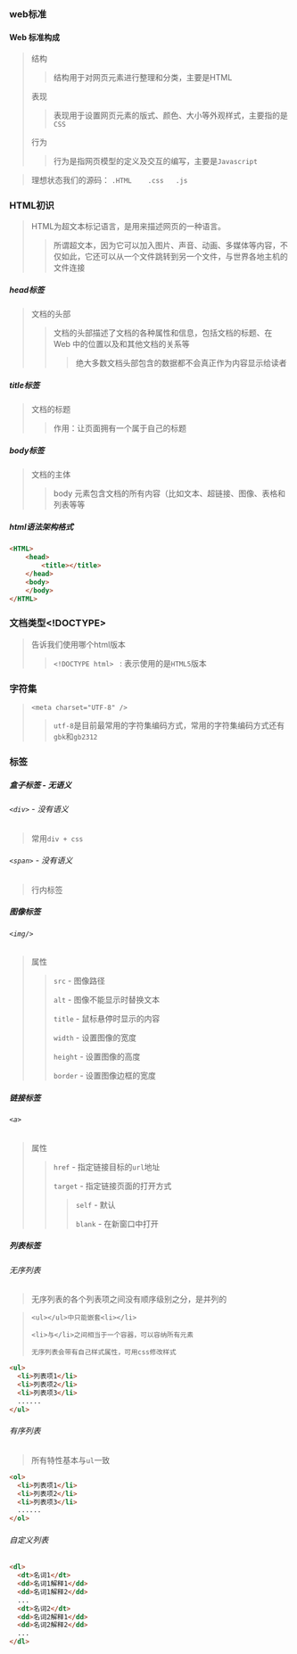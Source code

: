 ### web标准

#### Web 标准构成

> 结构
>
> > 结构用于对网页元素进行整理和分类，主要是HTML
>
> 表现
>
> > 表现用于设置网页元素的版式、颜色、大小等外观样式，主要指的是`CSS`
>
> 行为
>
> > 行为是指网页模型的定义及交互的编写，主要是`Javascript`

> 理想状态我们的源码： `.HTML    .css   .js `

### HTML初识

> HTML为超文本标记语言，是用来描述网页的一种语言。
>
> > 所谓超文本，因为它可以加入图片、声音、动画、多媒体等内容，不仅如此，它还可以从一个文件跳转到另一个文件，与世界各地主机的文件连接

##### head标签

> 文档的头部
>
> > 文档的头部描述了文档的各种属性和信息，包括文档的标题、在 Web 中的位置以及和其他文档的关系等
> >
> > > 绝大多数文档头部包含的数据都不会真正作为内容显示给读者

##### title标签

> 文档的标题
>
> > 作用：让页面拥有一个属于自己的标题

##### body标签

> 文档的主体 
>
> > body 元素包含文档的所有内容（比如文本、超链接、图像、表格和列表等等

##### html语法架构格式

```html
<HTML>   
    <head>     
        <title></title>
    </head>
    <body>
    </body>
</HTML>
```



### 文档类型<!DOCTYPE>

> 告诉我们使用哪个html版本
>
> > `<!DOCTYPE html> ` : 表示使用的是`HTML5`版本

### 字符集

> `<meta charset="UTF-8" />`
>
> > `utf-8`是目前最常用的字符集编码方式，常用的字符集编码方式还有`gbk`和`gb2312`

### 标签

##### 盒子标签	- 无语义

###### `<div>` - 没有语义

> 常用`div + css`

###### `<span>` - 没有语义

> 行内标签

##### 图像标签

###### `<img/>`

> 属性
>
> > `src` - 图像路径
> >
> > `alt` - 图像不能显示时替换文本
> >
> > `title` - 鼠标悬停时显示的内容
> >
> > `width` - 设置图像的宽度
> >
> > `height` - 设置图像的高度
> >
> > `border` - 设置图像边框的宽度

##### 链接标签

###### `<a>`

> 属性
>
> > `href` - 指定链接目标的`url`地址
> >
> > `target` - 指定链接页面的打开方式
> >
> > > `self` - 默认
> > >
> > > `blank` - 在新窗口中打开

##### 列表标签

###### 无序列表

> 无序列表的各个列表项之间没有顺序级别之分，是并列的

> `<ul></ul>中只能嵌套<li></li>`
>
> `<li>与</li>之间相当于一个容器，可以容纳所有元素`
>
> `无序列表会带有自己样式属性，可用css修改样式`

```html
<ul>
  <li>列表项1</li>
  <li>列表项2</li>
  <li>列表项3</li>
  ......
</ul>
```

###### 有序列表

>   所有特性基本与`ul`一致

```html
<ol>
  <li>列表项1</li>
  <li>列表项2</li>
  <li>列表项3</li>
  ......
</ol>
```

###### 自定义列表

```html
<dl>
  <dt>名词1</dt>
  <dd>名词1解释1</dd>
  <dd>名词1解释2</dd>
  ...
  <dt>名词2</dt>
  <dd>名词2解释1</dd>
  <dd>名词2解释2</dd>
  ...
</dl>
```